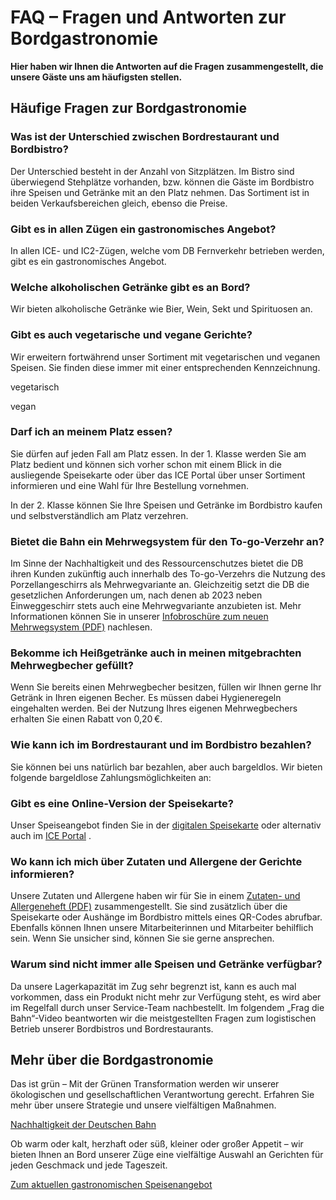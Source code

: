 FAQ – Fragen und Antworten zur Bordgastronomie
==========

 **Hier haben wir Ihnen die Antworten auf die Fragen zusammengestellt, die unsere Gäste uns am häufigsten stellen.**

Häufige Fragen zur Bordgastronomie
----------

### Was ist der Unterschied zwischen Bordrestaurant und Bordbistro? ###

 Der Unterschied besteht in der Anzahl von Sitzplätzen. Im Bistro sind überwiegend Stehplätze vorhanden, bzw. können die Gäste im Bordbistro ihre Speisen und Getränke mit an den Platz nehmen. Das Sortiment ist in beiden Verkaufsbereichen gleich, ebenso die Preise.

### Gibt es in allen Zügen ein gastronomisches Angebot? ###

 In allen ICE- und IC2-Zügen, welche vom DB Fernverkehr betrieben werden, gibt es ein gastronomisches Angebot.

### Welche alkoholischen Getränke gibt es an Bord? ###

 Wir bieten alkoholische Getränke wie Bier, Wein, Sekt und Spirituosen an.

### Gibt es auch vegetarische und vegane Gerichte? ###

 Wir erweitern fortwährend unser Sortiment mit vegetarischen und veganen Speisen. Sie finden diese immer mit einer entsprechenden Kennzeichnung.

vegetarisch

vegan

### Darf ich an meinem Platz essen? ###

 Sie dürfen auf jeden Fall am Platz essen. In der 1. Klasse werden Sie am Platz bedient und können sich vorher schon mit einem Blick in die ausliegende Speisekarte oder über das ICE Portal über unser Sortiment informieren und eine Wahl für Ihre Bestellung vornehmen.

 In der 2. Klasse können Sie Ihre Speisen und Getränke im Bordbistro kaufen und selbstverständlich am Platz verzehren.

### Bietet die Bahn ein Mehrwegsystem für den To-go-Verzehr an? ###

 Im Sinne der Nachhaltigkeit und des Ressourcenschutzes bietet die DB ihren Kunden zukünftig auch innerhalb des To-go-Verzehrs die Nutzung des Porzellangeschirrs als Mehrwegvariante an. Gleichzeitig setzt die DB die gesetzlichen Anforderungen um, nach denen ab 2023 neben Einweggeschirr stets auch eine Mehrwegvariante anzubieten ist. Mehr Informationen können Sie in unserer [Infobroschüre zum neuen Mehrwegsystem (PDF)](/dbgastro/downloads/DB-Mehrweg-Fragen-und-Antworten-fuer-Gaeste.pdf) nachlesen.

### Bekomme ich Heißgetränke auch in meinen mitgebrachten Mehrwegbecher gefüllt? ###

 Wenn Sie bereits einen Mehrwegbecher besitzen, füllen wir Ihnen gerne Ihr Getränk in Ihren eigenen Becher. Es müssen dabei Hygieneregeln eingehalten werden. Bei der Nutzung Ihres eigenen Mehrwegbechers erhalten Sie einen Rabatt von 0,20 €.

### Wie kann ich im Bordrestaurant und im Bordbistro bezahlen? ###

 Sie können bei uns natürlich bar bezahlen, aber auch bargeldlos. Wir bieten folgende bargeldlose Zahlungsmöglichkeiten an:

### Gibt es eine Online-Version der Speisekarte? ###

 Unser Speiseangebot finden Sie in der [digitalen Speisekarte](/digitalespeisekarte) oder alternativ auch im [ICE Portal](https://www.bahn.de/p/view/service/zug/internet/ice-portal.shtml) .

### Wo kann ich mich über Zutaten und Allergene der Gerichte informieren? ###

 Unsere Zutaten und Allergene haben wir für Sie in einem [Zutaten- und Allergeneheft (PDF)](/dbgastro/downloads/DB_Zutatenheft_aktuell.pdf) zusammengestellt.
 Sie sind zusätzlich über die Speisekarte oder Aushänge im Bordbistro mittels eines QR-Codes abrufbar.
 Ebenfalls können Ihnen unsere Mitarbeiterinnen und Mitarbeiter behilflich sein. Wenn Sie unsicher sind, können Sie sie gerne ansprechen.

### Warum sind nicht immer alle Speisen und Getränke verfügbar? ###

 Da unsere Lagerkapazität im Zug sehr begrenzt ist, kann es auch mal vorkommen, dass ein Produkt nicht mehr zur Verfügung steht, es wird aber im Regelfall durch unser Service-Team nachbestellt.
 Im folgendem „Frag die Bahn“-Video beantworten wir die meistgestellten Fragen zum logistischen Betrieb unserer Bordbistros und Bordrestaurants.

Mehr über die Bordgastronomie
----------

 Das ist grün – Mit der Grünen Transformation werden wir unserer ökologischen und gesellschaftlichen Verantwortung gerecht. Erfahren Sie mehr über unsere Strategie und unsere vielfältigen Maßnahmen.

[Nachhaltigkeit der Deutschen Bahn](https://gruen.deutschebahn.com/de)

 Ob warm oder kalt, herzhaft oder süß, kleiner oder großer Appetit – wir bieten Ihnen an Bord unserer Züge eine vielfältige Auswahl an Gerichten für jeden Geschmack und jede Tageszeit.

[Zum aktuellen gastronomischen Speisenangebot](/digitalespeisekarte)
